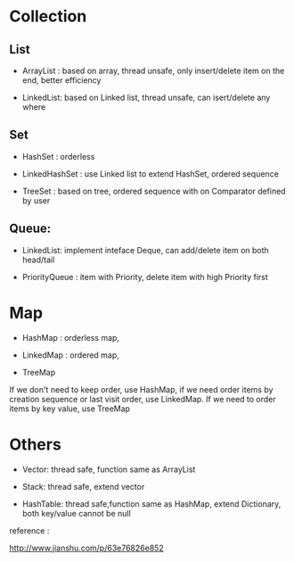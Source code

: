 

# Collection

## List

* ArrayList : based on array, thread unsafe, only insert/delete item on the end, better efficiency

* LinkedList: based on Linked list, thread unsafe, can isert/delete any where

## Set

* HashSet : orderless

* LinkedHashSet : use Linked list to extend HashSet, ordered sequence

* TreeSet : based on tree, ordered sequence with on Comparator defined by user

## Queue: 

* LinkedList: implement inteface Deque, can add/delete item on both head/tail

* PriorityQueue : item with Priority, delete item with high Priority first



# Map

* HashMap : orderless map,

* LinkedMap : ordered map, 

* TreeMap

If we don't need to keep order, use HashMap, if we need order items by creation sequence or last visit order, use LinkedMap.
If we need to order items by key value, use TreeMap


# Others

* Vector: thread safe, function same as ArrayList

* Stack: thread safe, extend vector

* HashTable: thread safe,function same as HashMap, extend Dictionary, both key/value cannot be null







reference :

http://www.jianshu.com/p/63e76826e852
